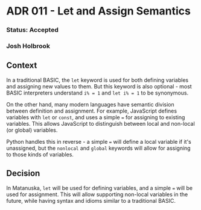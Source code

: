 # ADR 011 - Let and Assign Semantics

### Status: Accepted

### Josh Holbrook

## Context

In a traditional BASIC, the `let` keyword is used for both defining variables and assigning new values to them. But this keyword is also optional - most BASIC interpreters understand `i% = 1` and `let i% = 1` to be synonymous.

On the other hand, many modern languages have semantic division between definition and assignment. For example, JavaScript defines variables with `let` or `const`, and uses a simple `=` for assigning to existing variables. This allows JavaScript to distinguish between local and non-local (or global) variables.

Python handles this in reverse - a simple `=` will define a local variable if it's unassigned, but the `nonlocal` and `global` keywords will allow for assigning to those kinds of variables.

## Decision

In Matanuska, `let` will be used for defining variables, and a simple `=` will be used for assignment. This will allow supporting non-local variables in the future, while having syntax and idioms similar to a traditional BASIC.
